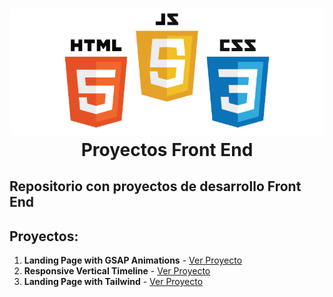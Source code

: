 <h1 align="center">
   <img src="./frontend.png">
   <br/>
    Proyectos Front End
   <br>
</h1>

## Repositorio con proyectos de desarrollo Front End

## Proyectos:

1. **Landing Page with GSAP Animations** - [Ver Proyecto](https://jfelixzuniga.github.io/Frontend-Projects/Landing-Page-animation/)
2. **Responsive Vertical Timeline** - [Ver Proyecto](https://jfelixzuniga.github.io/Frontend-Projects/Timeline/)
3. **Landing Page with Tailwind** - [Ver Proyecto](https://jfelixzuniga.github.io/Frontend-Projects/Super-Mario-World-Tailwind/)
